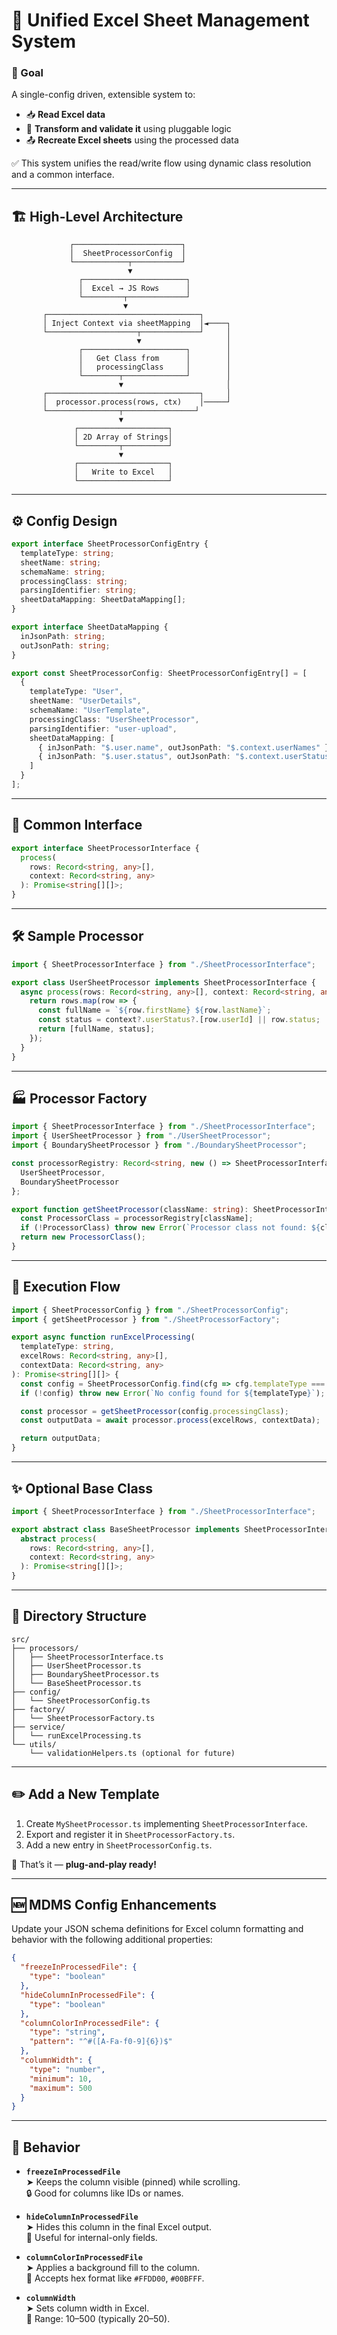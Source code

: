 # 🧩 Unified Excel Sheet Management System

### 🎯 Goal  
A single-config driven, extensible system to:  

- 📥 **Read Excel data**  
- 🔁 **Transform and validate it** using pluggable logic  
- 📤 **Recreate Excel sheets** using the processed data  

✅ This system unifies the read/write flow using dynamic class resolution and a common interface.

---

## 🏗️ High-Level Architecture

```
             ┌────────────────────────┐
             │  SheetProcessorConfig  │
             └────────────┬───────────┘               
                          ▼                            
               ┌───────────────────────┐               
               │  Excel → JS Rows      │               
               └─────────┬─────────────┘               
                         ▼                             
       ┌──────────────────────────────────┐            
       │ Inject Context via sheetMapping  │◄────┐      
       └────────────────────┬─────────────┘     │       
                            ▼                   │       
               ┌───────────────────────┐        │       
               │   Get Class from      │        │       
               │   processingClass     │        │       
               └────────┬──────────────┘        │       
                        ▼                       │       
       ┌──────────────────────────────────┐     │       
       │  processor.process(rows, ctx)    │─────┘       
       └────────────────┬────────────────┘             
                        ▼
              ┌────────────────────┐
              │ 2D Array of Strings│
              └─────────┬──────────┘
                        ▼
              ┌────────────────────┐
              │   Write to Excel   │
              └────────────────────┘
```

---

## ⚙️ Config Design

```ts
export interface SheetProcessorConfigEntry {
  templateType: string;
  sheetName: string;
  schemaName: string;
  processingClass: string;
  parsingIdentifier: string;
  sheetDataMapping: SheetDataMapping[];
}

export interface SheetDataMapping {
  inJsonPath: string;
  outJsonPath: string;
}

export const SheetProcessorConfig: SheetProcessorConfigEntry[] = [
  {
    templateType: "User",
    sheetName: "UserDetails",
    schemaName: "UserTemplate",
    processingClass: "UserSheetProcessor",
    parsingIdentifier: "user-upload",
    sheetDataMapping: [
      { inJsonPath: "$.user.name", outJsonPath: "$.context.userNames" },
      { inJsonPath: "$.user.status", outJsonPath: "$.context.userStatus" }
    ]
  }
];
```

---

## 🧩 Common Interface

```ts
export interface SheetProcessorInterface {
  process(
    rows: Record<string, any>[],
    context: Record<string, any>
  ): Promise<string[][]>;
}
```

---

## 🛠️ Sample Processor

```ts
import { SheetProcessorInterface } from "./SheetProcessorInterface";

export class UserSheetProcessor implements SheetProcessorInterface {
  async process(rows: Record<string, any>[], context: Record<string, any>): Promise<string[][]> {
    return rows.map(row => {
      const fullName = `${row.firstName} ${row.lastName}`;
      const status = context?.userStatus?.[row.userId] || row.status;
      return [fullName, status];
    });
  }
}
```

---

## 🏭 Processor Factory

```ts
import { SheetProcessorInterface } from "./SheetProcessorInterface";
import { UserSheetProcessor } from "./UserSheetProcessor";
import { BoundarySheetProcessor } from "./BoundarySheetProcessor";

const processorRegistry: Record<string, new () => SheetProcessorInterface> = {
  UserSheetProcessor,
  BoundarySheetProcessor
};

export function getSheetProcessor(className: string): SheetProcessorInterface {
  const ProcessorClass = processorRegistry[className];
  if (!ProcessorClass) throw new Error(`Processor class not found: ${className}`);
  return new ProcessorClass();
}
```

---

## 🚀 Execution Flow

```ts
import { SheetProcessorConfig } from "./SheetProcessorConfig";
import { getSheetProcessor } from "./SheetProcessorFactory";

export async function runExcelProcessing(
  templateType: string,
  excelRows: Record<string, any>[],
  contextData: Record<string, any>
): Promise<string[][]> {
  const config = SheetProcessorConfig.find(cfg => cfg.templateType === templateType);
  if (!config) throw new Error(`No config found for ${templateType}`);

  const processor = getSheetProcessor(config.processingClass);
  const outputData = await processor.process(excelRows, contextData);

  return outputData;
}
```

---

## ✨ Optional Base Class

```ts
import { SheetProcessorInterface } from "./SheetProcessorInterface";

export abstract class BaseSheetProcessor implements SheetProcessorInterface {
  abstract process(
    rows: Record<string, any>[],
    context: Record<string, any>
  ): Promise<string[][]>;
}
```

---

## 📁 Directory Structure

```
src/
├── processors/
│   ├── SheetProcessorInterface.ts
│   ├── UserSheetProcessor.ts
│   ├── BoundarySheetProcessor.ts
│   └── BaseSheetProcessor.ts
├── config/
│   └── SheetProcessorConfig.ts
├── factory/
│   └── SheetProcessorFactory.ts
├── service/
│   └── runExcelProcessing.ts
└── utils/
    └── validationHelpers.ts (optional for future)
```

---

## ✏️ Add a New Template

1. Create `MySheetProcessor.ts` implementing `SheetProcessorInterface`.
2. Export and register it in `SheetProcessorFactory.ts`.
3. Add a new entry in `SheetProcessorConfig.ts`.

🎉 That’s it — **plug-and-play ready!**

---

## 🆕 MDMS Config Enhancements

Update your JSON schema definitions for Excel column formatting and behavior with the following additional properties:

```json
{
  "freezeInProcessedFile": {
    "type": "boolean"
  },
  "hideColumnInProcessedFile": {
    "type": "boolean"
  },
  "columnColorInProcessedFile": {
    "type": "string",
    "pattern": "^#([A-Fa-f0-9]{6})$"
  },
  "columnWidth": {
    "type": "number",
    "minimum": 10,
    "maximum": 500
  }
}
```

---

## 🧠 Behavior

- **`freezeInProcessedFile`**  
  ➤ Keeps the column visible (pinned) while scrolling.  
  🔒 Good for columns like IDs or names.

- **`hideColumnInProcessedFile`**  
  ➤ Hides this column in the final Excel output.  
  🔐 Useful for internal-only fields.

- **`columnColorInProcessedFile`**  
  ➤ Applies a background fill to the column.  
  🎨 Accepts hex format like `#FFDD00`, `#00BFFF`.

- **`columnWidth`**  
  ➤ Sets column width in Excel.  
  📏 Range: 10–500 (typically 20–50).
